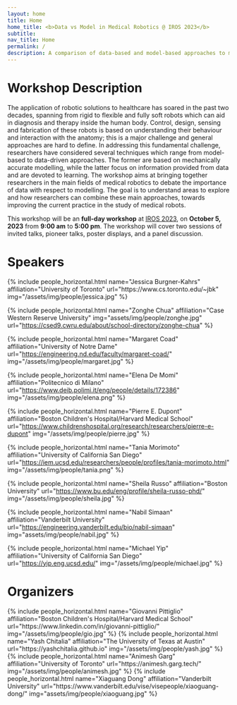 ```yaml
---
layout: home
title: Home
home_title: <b>Data vs Model in Medical Robotics @ IROS 2023</b>
subtitle:
nav_title: Home
permalink: /
description: A comparison of data-based and model-based approaches to medical robotics.
---
```


# Workshop Description

The application of robotic solutions to healthcare has soared in the past two decades, spanning from rigid to flexible and fully soft robots which can aid in diagnosis and therapy inside the human body. Control, design, sensing and fabrication of these robots is based on understanding their behaviour and interaction with the anatomy; this is a major challenge and general approaches are hard to define. 
In addressing this fundamental challenge, researchers have considered several techniques which range from model-based to data-driven approaches. The former are based on mechanically accurate modelling, while the latter focus on information provided from data and are devoted to learning. 
The workshop aims at bringing together researchers in the main fields of medical robotics to debate the importance of data with respect to modelling. The goal is to understand areas to explore and how researchers can combine these main approaches, towards improving the current practice in the study of medical robots.


This workshop will be an **full-day workshop** at [IROS 2023](https://ieee-iros.org/), on <b>October 5, 2023</b> from **9:00 am** to **5:00 pm**. The workshop will cover two sessions of invited talks, pioneer talks, poster displays, and a panel discussion.

# Speakers

<div class="row row-cols-2 projects pt-3 pb-3">
  {% include people_horizontal.html name="Jessica Burgner-Kahrs" affiliation="University of Toronto" url="https://www.cs.toronto.edu/~jbk" img="/assets/img/people/jessica.jpg"  %}
  
  {% include people_horizontal.html name="Zonghe Chua" affiliation="Case Western Reserve University" img="assets/img/people/zonghe.jpg" url="https://csed9.cwru.edu/about/school-directory/zonghe-chua" %}

  {% include people_horizontal.html name="Margaret Coad" affiliation="University of Notre Dame" url="https://engineering.nd.edu/faculty/margaret-coad/" img="/assets/img/people/margaret.jpg" %}

  {% include people_horizontal.html name="Elena De Momi" affiliation="Politecnico di Milano" url="https://www.deib.polimi.it/eng/people/details/172386" img="/assets/img/people/elena.png" %}

  {% include people_horizontal.html name="Pierre E. Dupont" affiliation="Boston Children's Hospital/Harvard Medical School" url="https://www.childrenshospital.org/research/researchers/pierre-e-dupont" img="/assets/img/people/pierre.jpg" %}
  
  {% include people_horizontal.html name="Tania Morimoto" affiliation="University of California San Diego" url="https://iem.ucsd.edu/researchers/people/profiles/tania-morimoto.html" img="/assets/img/people/tania.png" %}
  
  {% include people_horizontal.html name="Sheila Russo" affiliation="Boston University" url="https://www.bu.edu/eng/profile/sheila-russo-phd/" img="/assets/img/people/sheila.jpg" %}

  {% include people_horizontal.html name="Nabil Simaan" affiliation="Vanderbilt University" url="https://engineering.vanderbilt.edu/bio/nabil-simaan" img="assets/img/people/nabil.jpg" %}
  
  {% include people_horizontal.html name="Michael Yip" affiliation="University of California San Diego" url="https://yip.eng.ucsd.edu/" img="/assets/img/people/michael.jpg" %}


</div>


# Organizers
<div class="row row-cols-2 projects pt-3 pb-3">
  {% include people_horizontal.html name="Giovanni Pittiglio" affiliation="Boston Children's Hospital/Harvard Medical School" url="https://www.linkedin.com/in/giovanni-pittiglio/" img="/assets/img/people/gio.jpg" %}
  {% include people_horizontal.html name="Yash Chitalia" affiliation="The University of Texas at Austin" url="https://yashchitalia.github.io" img="/assets/img/people/yash.jpg" %}
  {% include people_horizontal.html name="Animesh Garg" affiliation="University of Toronto" url="https://animesh.garg.tech/" img="/assets/img/people/animesh.jpg" %}
  {% include people_horizontal.html name="Xiaguang Dong" affiliation="Vanderbilt University" url="https://www.vanderbilt.edu/vise/visepeople/xiaoguang-dong/" img="assets/img/people/xiaoguang.jpg" %}
</div>

